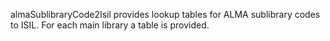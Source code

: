 almaSublibraryCode2Isil provides lookup tables for ALMA sublibrary codes to ISIL. For each main library a table is provided.